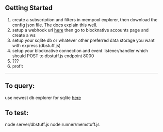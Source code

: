 ## Getting Started
1. create a subscription and filters in mempool explorer, then download the config json file. The [docs](https://docs.blocknative.com/mempool-explorer) explain this well.
2. setup a webhook url [here](https://webhook.site/#!/758be919-6f7a-4fa2-b22c-bef2290165ee) then go to blocknative accounts page and create a ws
3. setup your sqlite db or whatever other preferred data storage you want with express (dbstuff.js)
4. setup your blocknative connection and event listener/handler which should POST to dbstuff.js endpoint 8000
5. ???
6. profit

---

## To query:
use newest db explorer for sqlite [here](https://sqlitebrowser.org/blog/version-3-12-2-released/)

## To test:
node server/dbstuff.js
node runner/memstuff.js 